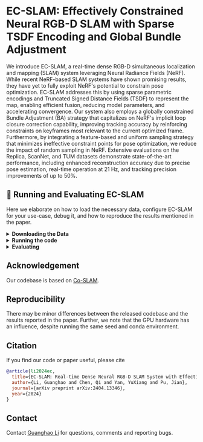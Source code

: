 # EC-SLAM: Effectively Constrained Neural RGB-D SLAM with Sparse TSDF Encoding and Global Bundle Adjustment

We introduce EC-SLAM, a real-time dense RGB-D simultaneous localization and mapping (SLAM) system leveraging Neural Radiance Fields (NeRF). While recent NeRF-based SLAM systems have shown promising results, they have yet to fully exploit NeRF's potential to constrain pose optimization. EC-SLAM addresses this by using sparse parametric encodings and Truncated Signed Distance Fields (TSDF) to represent the map, enabling efficient fusion, reducing model parameters, and accelerating convergence. Our system also employs a globally constrained Bundle Adjustment (BA) strategy that capitalizes on NeRF's implicit loop closure correction capability, improving tracking accuracy by reinforcing constraints on keyframes most relevant to the current optimized frame. Furthermore, by integrating a feature-based and uniform sampling strategy that minimizes ineffective constraint points for pose optimization, we reduce the impact of random sampling in NeRF. Extensive evaluations on the Replica, ScanNet, and TUM datasets demonstrate state-of-the-art performance, including enhanced reconstruction accuracy due to precise pose estimation, real-time operation at 21 Hz, and tracking precision improvements of up to 50\%. 

## 🔨 Running and Evaluating EC-SLAM

Here we elaborate on how to load the necessary data, configure EC-SLAM for your use-case, 
debug it, and how to reproduce the results mentioned in the paper.

  <details>
  <summary><b>Downloading the Data</b></summary>
  For downloading Replica, follow the procedure described on <a href="https://github.com/kxhit/vMAP">vmap</a>.<br>
  </details>

  <details>
  <summary><b>Running the code</b></summary>
  Start the system with the command:

  ```
  python run.py configs/<dataset_name>/<config_name>
  ```
  For example:
  ```
  python run.py configs/Replica/room0.yaml
  ```
  </details> 

  <details>
  <summary><b>Evaluating</b></summary>
    After running the code, you can see output/dataset_name/ for results.
  </details>

## Acknowledgement
Our codebase is based on [Co-SLAM]([https://github.com/eriksandstroem/Point-SLAM](https://github.com/HengyiWang/Co-SLAM)).

## Reproducibility
There may be minor differences between the released codebase and the results reported in the paper. Further, we note that the GPU hardware has an influence, despite running the same seed and conda environment.

## Citation

If you find our code or paper useful, please cite
```bibtex
@article{li2024ec,
  title={EC-SLAM: Real-time Dense Neural RGB-D SLAM System with Effectively Constrained Global Bundle Adjustment},
  author={Li, Guanghao and Chen, Qi and Yan, YuXiang and Pu, Jian},
  journal={arXiv preprint arXiv:2404.13346},
  year={2024}
}
```
## Contact
Contact [Guanghao Li](ghli22@m.fudan.edu.cn) for questions, comments and reporting bugs.
